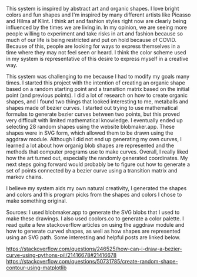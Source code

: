 This system is inspired by abstract art and organic shapes. I love bright colors and fun shapes and I'm inspired by many different artists like Picasso and Hilma af Klint. I think art and fashion styles right now are clearly being influenced by the times we are living in. In my opinion, we are seeing more people willing to experiment and take risks in art and fashion because so much of our life is being restricted and put on hold because of COVID. Because of this, people are looking for ways to express themselves in a time where they may not feel seen or heard. I think the color scheme used in my system is representative of this desire to express myself in a creative way.

This system was challenging to me because I had to modify my goals many times. I started this project with the intention of creating an organic shape based on a random starting point and a transition matrix based on the initial point (and previous points). I did a lot of research on how to create organic shapes, and I found two things that looked interesting to me, metaballs and shapes made of bezier curves. I started out trying to use mathematical formulas to generate bezier curves between two points, but this proved very difficult with limited mathematical knowledge. I eventually ended up selecting 28 random shapes using the website blobmaker.app. These shapes were in SVG form, which allowed them to be drawn using the aggdraw module. Although I did not end up generating my own curves, I learned a lot about how organig blob shapes are represented and the methods that computer programs use to make curves. Overall, I really liked how the art turned out, especially the randomly generated coordinates. My next steps going forward would probably be to figure out how to generate a set of points connected by a bezier curve using a transition matrix and markov chains. 

I believe my system aids my own natural creativity, I generated the shapes and colors and this program picks from the shapes and colors I chose to make something original. 




Sources: I used blobmaker.app to generate the SVG blobs that I used to make these drawings. I also used coolors.co to generate a color palette.
I read quite a few stackoverflow articles on using the aggdraw module and how to generate curved shapes, as well as how shapes are represented using an SVG path. Some interesting and helpful posts are linked below.

https://stackoverflow.com/questions/246525/how-can-i-draw-a-bezier-curve-using-pythons-pil/21416678#21416678
https://stackoverflow.com/questions/50731785/create-random-shape-contour-using-matplotlib